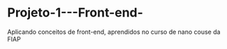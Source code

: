 # Projeto-1---Front-end-
Aplicando conceitos de front-end, aprendidos no curso de nano couse da FIAP
